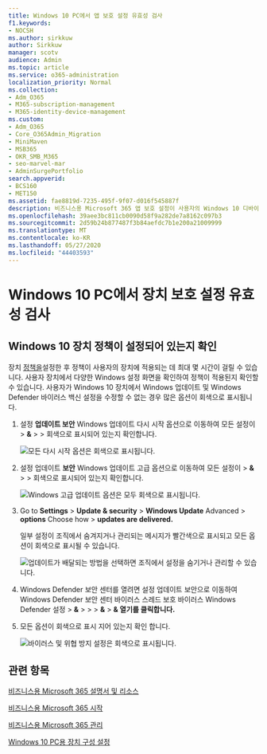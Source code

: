 ```yaml
---
title: Windows 10 PC에서 앱 보호 설정 유효성 검사
f1.keywords:
- NOCSH
ms.author: sirkkuw
author: Sirkkuw
manager: scotv
audience: Admin
ms.topic: article
ms.service: o365-administration
localization_priority: Normal
ms.collection:
- Adm_O365
- M365-subscription-management
- M365-identity-device-management
ms.custom:
- Adm_O365
- Core_O365Admin_Migration
- MiniMaven
- MSB365
- OKR_SMB_M365
- seo-marvel-mar
- AdminSurgePortfolio
search.appverid:
- BCS160
- MET150
ms.assetid: fae8819d-7235-495f-9f07-d016f545887f
description: 비즈니스용 Microsoft 365 앱 보호 설정이 사용자의 Windows 10 디바이스에 적용된 것을 확인하는 방법을 확인합니다.
ms.openlocfilehash: 39aee3bc811cb0090d58f9a282de7a8162c097b3
ms.sourcegitcommit: 2d59b24b877487f3b84aefdc7b1e200a21009999
ms.translationtype: MT
ms.contentlocale: ko-KR
ms.lasthandoff: 05/27/2020
ms.locfileid: "44403593"
---
```

# <a name="validate-device-protection-settings-on-windows-10-pcs"></a>Windows 10 PC에서 장치 보호 설정 유효성 검사

## <a name="verify-that-windows-10-device-policies-are-set"></a>Windows 10 장치 정책이 설정되어 있는지 확인

장치 [정책을](protection-settings-for-windows-10-pcs.md)설정한 후 정책이 사용자의 장치에 적용되는 데 최대 몇 시간이 걸릴 수 있습니다. 사용자 장치에서 다양한 Windows 설정 화면을 확인하여 정책이 적용된지 확인할 수 있습니다. 사용자가 Windows 10 장치에서 Windows 업데이트 및 Windows Defender 바이러스 백신 설정을 수정할 수 없는 경우 많은 옵션이 회색으로 표시됩니다.
  
1. 설정 **업데이트 보안** Windows 업데이트 다시 시작 옵션으로 이동하여 모든 설정이 \> **&amp;** \>  \>  회색으로 표시되어 있는지 확인합니다. 
    
    ![모든 다시 시작 옵션은 회색으로 표시됩니다.](../media/31308da9-18b0-47c5-bbf6-d5fa6747c376.png)
  
2. 설정 업데이트 **보안** Windows 업데이트 고급 옵션으로 이동하여 모든 설정이 \> **&amp;** \>  \>  회색으로 표시되어 있는지 확인합니다. 
    
    ![Windows 고급 업데이트 옵션은 모두 회색으로 표시됩니다.](../media/049cf281-d503-4be9-898b-c0a3286c7fc2.png)
  
3. Go to **Settings** \> **Update &amp; security** \> **Windows Update** Advanced \> **options** Choose how \> **updates are delivered.**
    
    일부 설정이 조직에서 숨겨지거나 관리되는 메시지가 빨간색으로 표시되고 모든 옵션이 회색으로 표시될 수 있습니다.
    
    ![업데이트가 배달되는 방법을 선택하면 조직에서 설정을 숨기거나 관리할 수 있습니다.](../media/6b3e37c5-da41-4afd-9983-b4f406216b59.png)
  
4. Windows Defender 보안 센터를 열려면 설정  업데이트 보안으로 이동하여 Windows Defender 보안 센터 바이러스 스레드 보호 바이러스 Windows Defender 설정 \> **&amp;** \>  \>  \> **&amp;** \> **&amp; 열기를 클릭합니다.** 
    
5. 모든 옵션이 회색으로 표시 지어 있는지 확인 합니다. 
    
    ![바이러스 및 위협 방지 설정은 회색으로 표시됩니다.](../media/9ca68d40-a5d9-49d7-92a4-c581688b5926.png)
  
## <a name="related-topics"></a>관련 항목

[비즈니스용 Microsoft 365 설명서 및 리소스](https://go.microsoft.com/fwlink/p/?linkid=853701)
  
[비즈니스용 Microsoft 365 시작](microsoft-365-business-overview.md)
  
[비즈니스용 Microsoft 365 관리](manage.md)
  
[Windows 10 PC용 장치 구성 설정](protection-settings-for-windows-10-pcs.md)
  

